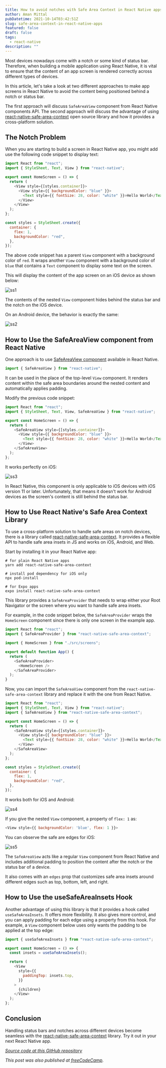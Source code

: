 ```yaml
---
title: How to avoid notches with Safe Area Context in React Native apps
author: Aman Mittal
pubDatetime: 2021-10-14T03:42:51Z
slug: safe-area-context-in-react-native-apps
featured: false
draft: false
tags:
  - react-native
description: ""
---
```


Most devices nowadays come with a notch or some kind of status bar. Therefore, when building a mobile application using React Native, it is vital to ensure that the content of an app screen is rendered correctly across different types of devices.

In this article, let's take a look at two different approaches to make app screens in React Native to avoid the content being positioned behind a notch or status bar.

The first approach will discuss `SafeAreaView` component from React Native components API. The second approach will discuss the advantage of using [react-native-safe-area-context](https://github.com/th3rdwave/react-native-safe-area-context#readme) open source library and how it provides a cross-platform solution.

## The Notch Problem

When you are starting to build a screen in React Native app, you might add use the following code snippet to display text:

```js
import React from "react";
import { StyleSheet, Text, View } from "react-native";

export const HomeScreen = () => {
  return (
    <View style={[styles.container]}>
      <View style={{ backgroundColor: "blue" }}>
        <Text style={{ fontSize: 28, color: "white" }}>Hello World</Text>
      </View>
    </View>
  );
};

const styles = StyleSheet.create({
  container: {
    flex: 1,
    backgroundColor: "red",
  },
});
```

The above code snippet has a parent `View` component with a background color of `red`. It wraps another `View` component with a background color of `blue` that contains a `Text` component to display some text on the screen.

This will display the content of the app screen on an iOS device as shown below:

![ss1](https://i.imgur.com/Qfizjpr.png)

The contents of the nested `View` component hides behind the status bar and the notch on the iOS device.

On an Android device, the behavior is exactly the same:

![ss2](https://i.imgur.com/RY1tEfz.png)

## How to Use the SafeAreaView component from React Native

One approach is to use [SafeAreaView component](https://reactnative.dev/docs/safeareaview) available in React Native.

```js
import { SafeAreaView } from "react-native";
```

It can be used in the place of the top-level `View` component. It renders content within the safe area boundaries around the nested content and automatically applies padding.

Modify the previous code snippet:

```js
import React from "react";
import { StyleSheet, Text, View, SafeAreaView } from "react-native";

export const HomeScreen = () => {
  return (
    <SafeAreaView style={[styles.container]}>
      <View style={{ backgroundColor: "blue" }}>
        <Text style={{ fontSize: 28, color: "white" }}>Hello World</Text>
      </View>
    </SafeAreaView>
  );
};
```

It works perfectly on iOS:

![ss3](https://i.imgur.com/Mve0Nhu.png)

In React Native, this component is only applicable to iOS devices with iOS version 11 or later. Unfortunately, that means it doesn't work for Android devices as the screen's content is still behind the status bar.

## How to Use React Native's Safe Area Context Library

To use a cross-platform solution to handle safe areas on notch devices, there is a library called [react-native-safe-area-context](https://github.com/th3rdwave/react-native-safe-area-context). It provides a flexible API to handle safe area insets in JS and works on iOS, Android, and Web.

Start by installing it in your React Native app:

```shell
# for plain React Native apps
yarn add react-native-safe-area-context

# install pod dependency for iOS only
npx pod-install

# for Expo apps
expo install react-native-safe-area-context
```

This library provides a `SafeAreaProvider` that needs to wrap either your Root Navigator or the screen where you want to handle safe area insets.

For example, in the code snippet below, the `SafeAreaProvider` wraps the `HomeScreen` component since there is only one screen in the example app.

```js
import React from "react";
import { SafeAreaProvider } from "react-native-safe-area-context";

import { HomeScreen } from "./src/screens";

export default function App() {
  return (
    <SafeAreaProvider>
      <HomeScreen />
    </SafeAreaProvider>
  );
}
```

Now, you can import the `SafeAreaView` component from the `react-native-safe-area-context` library and replace it with the one from React Native.

```js
import React from "react";
import { StyleSheet, Text, View } from "react-native";
import { SafeAreaView } from "react-native-safe-area-context";

export const HomeScreen = () => {
  return (
    <SafeAreaView style={[styles.container]}>
      <View style={{ backgroundColor: "blue" }}>
        <Text style={{ fontSize: 28, color: "white" }}>Hello World</Text>
      </View>
    </SafeAreaView>
  );
};

const styles = StyleSheet.create({
  container: {
    flex: 1,
    backgroundColor: "red",
  },
});
```

It works both for iOS and Android:

![ss4](https://i.imgur.com/lfOTL3J.png)

If you give the nested `View` component, a property of `flex: 1` as:

```js
<View style={{ backgroundColor: 'blue', flex: 1 }}>
```

You can observe the safe are edges for iOS:

![ss5](https://i.imgur.com/86uwW7N.png)

The `SafeAreaView` acts like a regular `View` component from React Native and includes additional padding to position the content after the notch or the status bar of a device.

It also comes with an `edges` prop that customizes safe area insets around different edges such as top, bottom, left, and right.

## How to Use the useSafeAreaInsets Hook

Another advantage of using this library is that it provides a hook called `useSafeAreaInsets`. It offers more flexibility. It also gives more control, and you can apply padding for each edge using a property from this hook. For example, a `View` component below uses only wants the padding to be applied at the top edge:

```js
import { useSafeAreaInsets } from "react-native-safe-area-context";

export const HomeScreen = () => {
  const insets = useSafeAreaInsets();

  return (
    <View
      style={{
        paddingTop: insets.top,
      }}
    >
      {children}
    </View>
  );
};
```

## Conclusion

Handling status bars and notches across different devices become seamless with the [react-native-safe-area-context](https://github.com/th3rdwave/react-native-safe-area-context#readme) library. Try it out in your next React Native app.

_[Source code at this GitHub repository](https://github.com/amandeepmittal/react-native-examples/tree/master/rnSplashAndIconExample)_

_This post was also published at [freeCodeCamp](https://www.freecodecamp.org/news/how-to-use-safe-area-context-to-avoid-notches-in-react-native-apps/)._
